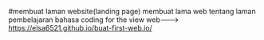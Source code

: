 #membuat laman website(landing page)
membuat lama web tentang laman pembelajaran bahasa coding
for the view web---> https://elsa6521.github.io/buat-first-web.io/
